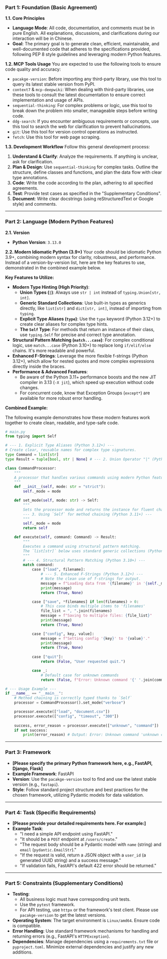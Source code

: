 ### **Part 1: Foundation (Basic Agreement)**

**1.1. Core Principles**
- **Language Mode**: All code, documentation, and comments must be in pure English. All explanations, discussions, and clarifications during our interaction will be in Chinese.
- **Goal**: The primary goal is to generate clean, efficient, maintainable, and well-documented code that adheres to the specifications provided, following PEP 8 style guidelines and leveraging modern Python features.

**1.2. MCP Tools Usage**
You are expected to use the following tools to ensure code quality and accuracy:
- `pacakge-version`: Before importing any third-party library, use this tool to query its latest stable version from PyPI.
- `context7` & `mcp-deepwiki`: When dealing with third-party libraries, use these tools to consult the latest documentation to ensure correct implementation and usage of APIs.
- `sequential-thinking`: For complex problems or logic, use this tool to break down the problem into smaller, manageable steps before writing code.
- `ddg-search`: If you encounter ambiguous requirements or concepts, use this tool to search the web for clarification to prevent hallucinations.
- `git`: Use this tool for version control operations as instructed.
- `fetch`: Use this tool for web page scraping.

**1.3. Development Workflow**
Follow this general development process:
1.  **Understand & Clarify**: Analyze the requirements. If anything is unclear, ask for clarification.
2.  **Plan & Design**: Use `sequential-thinking` for complex tasks. Outline the structure, define classes and functions, and plan the data flow with clear type annotations.
3.  **Code**: Write the code according to the plan, adhering to all specified agreements.
4.  **Test**: Provide test cases as specified in the "Supplementary Conditions".
5.  **Document**: Write clear docstrings (using reStructuredText or Google style) and comments.

---

### **Part 2: Language (Modern Python Features)**

**2.1. Version**
- **Python Version**: `3.13.0`

**2.2. Modern Idiomatic Python (3.9+)**
Your code should be idiomatic Python 3.9+, combining modern syntax for clarity, robustness, and performance. Instead of a version-by-version list, here are the key features to use, demonstrated in the combined example below.

**Key Features to Utilize:**

*   **Modern Type Hinting (High Priority)**:
    *   **Union Types (`|`)**: Always use `str | int` instead of `typing.Union[str, int]`.
    *   **Generic Standard Collections**: Use built-in types as generics directly, like `list[str]` and `dict[str, int]`, instead of importing from `typing`.
    *   **Explicit Type Aliases (`type`)**: Use the `type` keyword (Python 3.12+) to create clear aliases for complex type hints.
    *   **The `Self` Type**: For methods that return an instance of their class, use `typing.Self` for precise and correct type annotation.
*   **Structural Pattern Matching (`match...case`)**: For complex conditional logic, use `match...case` (Python 3.10+) to replace long `if/elif/else` chains. It's more readable and powerful.
*   **Enhanced F-Strings**: Leverage the more flexible f-strings (Python 3.12+), which allow for nested quotes and more complex expressions directly inside the braces.
*   **Performance & Advanced Features**:
    *   Be aware of the Python 3.11+ performance boosts and the new JIT compiler in 3.13 (`-X jit`), which speed up execution without code changes.
    *   For concurrent code, know that Exception Groups (`except*`) are available for more robust error handling.

**Combined Example:**

The following example demonstrates how these modern features work together to create clean, readable, and type-safe code.

```python
# main.py
from typing import Self

# --- 1. Explicit Type Aliases (Python 3.12+) ---
# Create clear, reusable names for complex type signatures.
type Command = list[str]
type Result = tuple[bool, str | None] # --- 2. Union Operator "|" (Python 3.10+)

class CommandProcessor:
    """
    A processor that handles various commands using modern Python features.
    """
    def __init__(self, mode: str = "strict"):
        self._mode = mode

    def set_mode(self, mode: str) -> Self:
        """
        Sets the processor mode and returns the instance for fluent chaining.
        --- 3. Using `Self` for method chaining (Python 3.11+) ---
        """
        self._mode = mode
        return self

    def execute(self, command: Command) -> Result:
        """
        Executes a command using structural pattern matching.
        The `list[str]` below uses standard generic collections (Python 3.9+).
        """
        # --- 4. Structural Pattern Matching (Python 3.10+) ---
        match command:
            case ["load", filename]:
                # --- 5. Enhanced F-Strings (Python 3.12+) ---
                # Note the clean use of f-strings for output.
                message = f"Loading data from '{filename}' in '{self._mode}' mode."
                print(message)
                return (True, None)

            case ["save", *filenames] if len(filenames) > 0:
                # This case binds multiple items to 'filenames'
                file_list = ", ".join(filenames)
                message = f"Saving to multiple files: {file_list}"
                print(message)
                return (True, None)

            case ["config", key, value]:
                message = f"Setting config '{key}' to '{value}'."
                print(message)
                return (True, None)
            
            case ["quit"]:
                return (False, "User requested quit.")

            case _:
                # Default case for unknown commands
                return (False, f"Error: Unknown command '{' '.join(command)}'")

# --- Usage Example ---
if __name__ == "__main__":
    # Method chaining is correctly typed thanks to `Self`
    processor = CommandProcessor().set_mode("verbose")

    processor.execute(["load", "document.csv"])
    processor.execute(["config", "timeout", "300"])
    
    success, error_reason = processor.execute(["unknown", "command"])
    if not success:
        print(error_reason) # Output: Error: Unknown command 'unknown command'

```

---

### **Part 3: Framework**

- **[Please specify the primary Python framework here, e.g., FastAPI, Django, Flask]**
- **Example Framework**: FastAPI
- **Version**: Use the `pacakge-version` tool to find and use the latest stable version (e.g., `fastapi`).
- **Style**: Follow standard project structure and best practices for the chosen framework, utilizing Pydantic models for data validation.

---

### **Part 4: Task (Specific Requirements)**

- **[Please provide your detailed requirements here. For example:]**
- **Example Task**:
    - "I need a simple API endpoint using FastAPI."
    - "It should be a `POST` endpoint at `/users/create`."
    - "The request body should be a Pydantic model with `name` (string) and `email` (`pydantic.EmailStr`)."
    - "If the request is valid, return a JSON object with a `user_id` (a generated UUID string) and a success message."
    - "If validation fails, FastAPI's default 422 error should be returned."

---

### **Part 5: Constraints (Supplementary Conditions)**

- **Testing**:
    - All business logic must have corresponding unit tests.
    - Use the `pytest` framework.
    - For API testing, use `httpx` or the framework's test client. Please use `pacakge-version` to get the latest versions.
- **Operating System**: The target environment is `Linux/amd64`. Ensure code is compatible.
- **Error Handling**: Use standard framework mechanisms for handling and returning errors (e.g., FastAPI's `HTTPException`).
- **Dependencies**: Manage dependencies using a `requirements.txt` file or `pyproject.toml`. Minimize external dependencies and justify any new additions.
